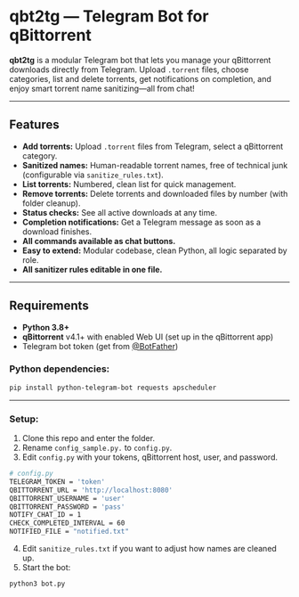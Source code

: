 # qbt2tg — Telegram Bot for qBittorrent

**qbt2tg** is a modular Telegram bot that lets you manage your qBittorrent downloads directly from Telegram.
Upload `.torrent` files, choose categories, list and delete torrents, get notifications on completion, and enjoy smart torrent name sanitizing—all from chat!

---

## Features

- **Add torrents:** Upload `.torrent` files from Telegram, select a qBittorrent category.
- **Sanitized names:** Human-readable torrent names, free of technical junk (configurable via `sanitize_rules.txt`).
- **List torrents:** Numbered, clean list for quick management.
- **Remove torrents:** Delete torrents and downloaded files by number (with folder cleanup).
- **Status checks:** See all active downloads at any time.
- **Completion notifications:** Get a Telegram message as soon as a download finishes.
- **All commands available as chat buttons.**
- **Easy to extend:** Modular codebase, clean Python, all logic separated by role.
- **All sanitizer rules editable in one file.**

---

## Requirements

- **Python 3.8+**
- **qBittorrent** v4.1+ with enabled Web UI (set up in the qBittorrent app)
- Telegram bot token (get from [@BotFather](https://t.me/BotFather))

### Python dependencies:

```sh
pip install python-telegram-bot requests apscheduler
```

---

### Setup:

1. Clone this repo and enter the folder.
2. Rename `config_sample.py.` to `config.py`.
3. Edit `config.py` with your tokens, qBittorrent host, user, and password.

```sh
# config.py
TELEGRAM_TOKEN = 'token'
QBITTORRENT_URL = 'http://localhost:8080'
QBITTORRENT_USERNAME = 'user'
QBITTORRENT_PASSWORD = 'pass'
NOTIFY_CHAT_ID = 1
CHECK_COMPLETED_INTERVAL = 60
NOTIFIED_FILE = "notified.txt"
```

4. Edit `sanitize_rules.txt` if you want to adjust how names are cleaned up.
5. Start the bot:
```sh
python3 bot.py
```

